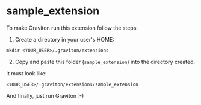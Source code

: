 # sample_extension

To make Graviton run this extension follow the steps:

1. Create a directory in your user's HOME:
```
mkdir <YOUR_USER>/.graviton/extensions
```
2. Copy and paste this folder (`sample_extension`) into the directory created.

It must look like: 

```
<YOUR_USER>/.graviton/extensions/sample_extension
```

And finally, just run Graviton :-)